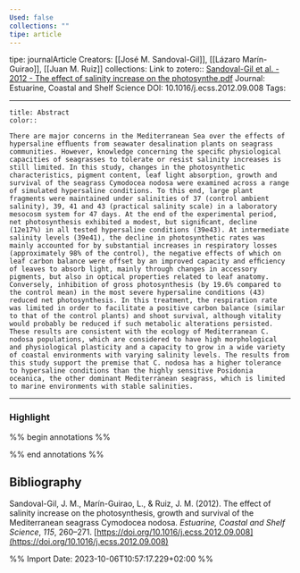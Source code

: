 ```yaml
---
Used: false
collections: ""
tipe: article
---
```

tipe: journalArticle
Creators: [[José M. Sandoval-Gil]], [[Lázaro Marín-Guirao]], [[Juan M. Ruiz]]
collections: 
Link to zotero:: [Sandoval-Gil et al. - 2012 - The effect of salinity increase on the photosynthe.pdf](zotero://select/library/items/BS4FGYX3)
Journal: Estuarine, Coastal and Shelf Science
DOI: 10.1016/j.ecss.2012.09.008
Tags: 

---
```ad-note
title: Abstract
color:: 

There are major concerns in the Mediterranean Sea over the effects of hypersaline efﬂuents from seawater desalination plants on seagrass communities. However, knowledge concerning the speciﬁc physiological capacities of seagrasses to tolerate or resist salinity increases is still limited. In this study, changes in the photosynthetic characteristics, pigment content, leaf light absorption, growth and survival of the seagrass Cymodocea nodosa were examined across a range of simulated hypersaline conditions. To this end, large plant fragments were maintained under salinities of 37 (control ambient salinity), 39, 41 and 43 (practical salinity scale) in a laboratory mesocosm system for 47 days. At the end of the experimental period, net photosynthesis exhibited a modest, but signiﬁcant, decline (12e17%) in all tested hypersaline conditions (39e43). At intermediate salinity levels (39e41), the decline in photosynthetic rates was mainly accounted for by substantial increases in respiratory losses (approximately 98% of the control), the negative effects of which on leaf carbon balance were offset by an improved capacity and efﬁciency of leaves to absorb light, mainly through changes in accessory pigments, but also in optical properties related to leaf anatomy. Conversely, inhibition of gross photosynthesis (by 19.6% compared to the control mean) in the most severe hypersaline conditions (43) reduced net photosynthesis. In this treatment, the respiration rate was limited in order to facilitate a positive carbon balance (similar to that of the control plants) and shoot survival, although vitality would probably be reduced if such metabolic alterations persisted. These results are consistent with the ecology of Mediterranean C. nodosa populations, which are considered to have high morphological and physiological plasticity and a capacity to grow in a wide variety of coastal environments with varying salinity levels. The results from this study support the premise that C. nodosa has a higher tolerance to hypersaline conditions than the highly sensitive Posidonia oceanica, the other dominant Mediterranean seagrass, which is limited to marine environments with stable salinities.

```

---
### Highlight

%% begin annotations %%

%% end annotations %%

## Bibliography

Sandoval-Gil, J. M., Marín-Guirao, L., & Ruiz, J. M. (2012). The effect of salinity increase on the photosynthesis, growth and survival of the Mediterranean seagrass Cymodocea nodosa. _Estuarine, Coastal and Shelf Science_, _115_, 260–271. [https://doi.org/10.1016/j.ecss.2012.09.008](https://doi.org/10.1016/j.ecss.2012.09.008)

%% Import Date: 2023-10-06T10:57:17.229+02:00 %%

